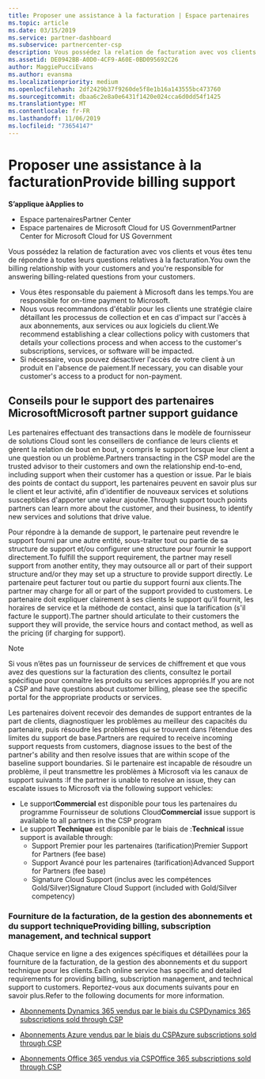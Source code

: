 ```yaml
---
title: Proposer une assistance à la facturation | Espace partenaires
ms.topic: article
ms.date: 03/15/2019
ms.service: partner-dashboard
ms.subservice: partnercenter-csp
description: Vous possédez la relation de facturation avec vos clients et gérez toutes leurs questions relatives à la facturation.
ms.assetid: DE0942BB-A0D0-4CF9-A60E-0BD095692C26
author: MaggiePucciEvans
ms.author: evansma
ms.localizationpriority: medium
ms.openlocfilehash: 2df2429b37f9260de5f8e1b16a143555bc473760
ms.sourcegitcommit: dbaa6c2e8a0e6431f1420e024cca6d0dd54f1425
ms.translationtype: MT
ms.contentlocale: fr-FR
ms.lasthandoff: 11/06/2019
ms.locfileid: "73654147"
---
```

# <a name="provide-billing-support"></a><span data-ttu-id="ba7d4-103">Proposer une assistance à la facturation</span><span class="sxs-lookup"><span data-stu-id="ba7d4-103">Provide billing support</span></span>

<span data-ttu-id="ba7d4-104">**S’applique à**</span><span class="sxs-lookup"><span data-stu-id="ba7d4-104">**Applies to**</span></span>

-  <span data-ttu-id="ba7d4-105">Espace partenaires</span><span class="sxs-lookup"><span data-stu-id="ba7d4-105">Partner Center</span></span>
-  <span data-ttu-id="ba7d4-106">Espace partenaires de Microsoft Cloud for US Government</span><span class="sxs-lookup"><span data-stu-id="ba7d4-106">Partner Center for Microsoft Cloud for US Government</span></span>


<span data-ttu-id="ba7d4-107">Vous possédez la relation de facturation avec vos clients et vous êtes tenu de répondre à toutes leurs questions relatives à la facturation.</span><span class="sxs-lookup"><span data-stu-id="ba7d4-107">You own the billing relationship with your customers and you're responsible for answering billing-related questions from your customers.</span></span>

-   <span data-ttu-id="ba7d4-108">Vous êtes responsable du paiement à Microsoft dans les temps.</span><span class="sxs-lookup"><span data-stu-id="ba7d4-108">You are responsible for on-time payment to Microsoft.</span></span>
-   <span data-ttu-id="ba7d4-109">Nous vous recommandons d'établir pour les clients une stratégie claire détaillant les processus de collection et en cas d'impact sur l'accès à aux abonnements, aux services ou aux logiciels du client.</span><span class="sxs-lookup"><span data-stu-id="ba7d4-109">We recommend establishing a clear collections policy with customers that details your collections process and when access to the customer's subscriptions, services, or software will be impacted.</span></span>
-   <span data-ttu-id="ba7d4-110">Si nécessaire, vous pouvez désactiver l'accès de votre client à un produit en l'absence de paiement.</span><span class="sxs-lookup"><span data-stu-id="ba7d4-110">If necessary, you can disable your customer's access to a product for non-payment.</span></span>

## <a name="microsoft-partner-support-guidance"></a><span data-ttu-id="ba7d4-111">Conseils pour le support des partenaires Microsoft</span><span class="sxs-lookup"><span data-stu-id="ba7d4-111">Microsoft partner support guidance</span></span>

<span data-ttu-id="ba7d4-112">Les partenaires effectuant des transactions dans le modèle de fournisseur de solutions Cloud sont les conseillers de confiance de leurs clients et gèrent la relation de bout en bout, y compris le support lorsque leur client a une question ou un problème.</span><span class="sxs-lookup"><span data-stu-id="ba7d4-112">Partners transacting in the CSP model are the trusted advisor to their customers and own the relationship end-to-end, including support when their customer has a question or issue.</span></span> <span data-ttu-id="ba7d4-113">Par le biais des points de contact du support, les partenaires peuvent en savoir plus sur le client et leur activité, afin d'identifier de nouveaux services et solutions susceptibles d'apporter une valeur ajoutée.</span><span class="sxs-lookup"><span data-stu-id="ba7d4-113">Through support touch points partners can learn more about the customer, and their business, to identify new services and solutions that drive value.</span></span>

<span data-ttu-id="ba7d4-114">Pour répondre à la demande de support, le partenaire peut revendre le support fourni par une autre entité, sous-traiter tout ou partie de sa structure de support et/ou configurer une structure pour fournir le support directement.</span><span class="sxs-lookup"><span data-stu-id="ba7d4-114">To fulfill the support requirement, the partner may resell support from another entity, they may outsource all or part of their support structure and/or they may set up a structure to provide support directly.</span></span>  <span data-ttu-id="ba7d4-115">Le partenaire peut facturer tout ou partie du support fourni aux clients.</span><span class="sxs-lookup"><span data-stu-id="ba7d4-115">The partner may charge for all or part of the support provided to customers.</span></span> <span data-ttu-id="ba7d4-116">Le partenaire doit expliquer clairement à ses clients le support qu’il fournit, les horaires de service et la méthode de contact, ainsi que la tarification (s'il facture le support).</span><span class="sxs-lookup"><span data-stu-id="ba7d4-116">The partner should articulate to their customers the support they will provide, the service hours and contact method, as well as the pricing (if charging for support).</span></span> 

>[!Note]
><span data-ttu-id="ba7d4-117">Si vous n’êtes pas un fournisseur de services de chiffrement et que vous avez des questions sur la facturation des clients, consultez le portail spécifique pour connaître les produits ou services appropriés.</span><span class="sxs-lookup"><span data-stu-id="ba7d4-117">If you are not a CSP and have questions about customer billing, please see the specific portal for the appropriate products or services.</span></span>

<span data-ttu-id="ba7d4-118">Les partenaires doivent recevoir des demandes de support entrantes de la part de clients, diagnostiquer les problèmes au meilleur des capacités du partenaire, puis résoudre les problèmes qui se trouvent dans l’étendue des limites du support de base.</span><span class="sxs-lookup"><span data-stu-id="ba7d4-118">Partners are required to receive incoming support requests from customers, diagnose issues to the best of the partner's ability and then resolve issues that are within scope of the baseline support boundaries.</span></span> <span data-ttu-id="ba7d4-119">Si le partenaire est incapable de résoudre un problème, il peut transmettre les problèmes à Microsoft via les canaux de support suivants :</span><span class="sxs-lookup"><span data-stu-id="ba7d4-119">If the partner is unable to resolve an issue, they can escalate issues to Microsoft via the following support vehicles:</span></span>

- <span data-ttu-id="ba7d4-120">Le support**Commercial** est disponible pour tous les partenaires du programme Fournisseur de solutions Cloud</span><span class="sxs-lookup"><span data-stu-id="ba7d4-120">**Commercial** issue support is available to all partners in the CSP program</span></span>
-   <span data-ttu-id="ba7d4-121">Le support **Technique** est disponible par le biais de :</span><span class="sxs-lookup"><span data-stu-id="ba7d4-121">**Technical** issue support is available through:</span></span>
    -   <span data-ttu-id="ba7d4-122">Support Premier pour les partenaires (tarification)</span><span class="sxs-lookup"><span data-stu-id="ba7d4-122">Premier Support for Partners (fee base)</span></span>
    -   <span data-ttu-id="ba7d4-123">Support Avancé pour les partenaires (tarification)</span><span class="sxs-lookup"><span data-stu-id="ba7d4-123">Advanced Support for Partners (fee base)</span></span>
    -   <span data-ttu-id="ba7d4-124">Signature Cloud Support (inclus avec les compétences Gold/Silver)</span><span class="sxs-lookup"><span data-stu-id="ba7d4-124">Signature Cloud Support (included with Gold/Silver competency)</span></span>

### <a name="providing-billing-subscription-management-and-technical-support"></a><span data-ttu-id="ba7d4-125">Fourniture de la facturation, de la gestion des abonnements et du support technique</span><span class="sxs-lookup"><span data-stu-id="ba7d4-125">Providing billing, subscription management, and technical support</span></span> 

<span data-ttu-id="ba7d4-126">Chaque service en ligne a des exigences spécifiques et détaillées pour la fourniture de la facturation, de la gestion des abonnements et du support technique pour les clients.</span><span class="sxs-lookup"><span data-stu-id="ba7d4-126">Each online service has specific and detailed requirements for providing billing, subscription management, and technical support to customers.</span></span> <span data-ttu-id="ba7d4-127">Reportez-vous aux documents suivants pour en savoir plus.</span><span class="sxs-lookup"><span data-stu-id="ba7d4-127">Refer to the following documents for more information.</span></span>

-   [<span data-ttu-id="ba7d4-128">Abonnements Dynamics 365 vendus par le biais du CSP</span><span class="sxs-lookup"><span data-stu-id="ba7d4-128">Dynamics 365 subscriptions sold through CSP</span></span>](https://www.microsoftpartnercommunity.com/t5/CSP/Microsoft-Partner-Support-Guidance/m-p/5262#M30)

-   [<span data-ttu-id="ba7d4-129">Abonnements Azure vendus par le biais du CSP</span><span class="sxs-lookup"><span data-stu-id="ba7d4-129">Azure subscriptions sold through CSP</span></span>](https://www.microsoftpartnercommunity.com/t5/CSP/Microsoft-Partner-Support-Guidance/m-p/5263#M31)

-   [<span data-ttu-id="ba7d4-130">Abonnements Office 365 vendus via CSP</span><span class="sxs-lookup"><span data-stu-id="ba7d4-130">Office 365 subscriptions sold through CSP</span></span>](https://www.microsoftpartnercommunity.com/t5/CSP/Microsoft-Partner-Support-Guidance/m-p/5264#M32)
 

